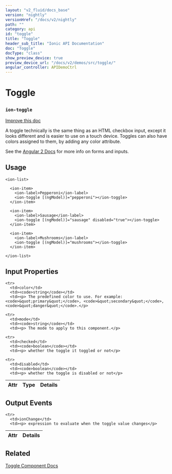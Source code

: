 ```yaml
---
layout: "v2_fluid/docs_base"
version: "nightly"
versionHref: "/docs/v2/nightly"
path: ""
category: api
id: "toggle"
title: "Toggle"
header_sub_title: "Ionic API Documentation"
doc: "Toggle"
docType: "class"
show_preview_device: true
preview_device_url: "/docs/v2/demos/src/toggle/"
angular_controller: APIDemoCtrl 
---
```










<h1 class="api-title">
<a class="anchor" name="toggle" href="#toggle"></a>

Toggle
<h3><code>ion-toggle</code></h3>






</h1>

<a class="improve-v2-docs" href="http://github.com/driftyco/ionic/edit/master//src/components/toggle/toggle.ts#L15">
Improve this doc
</a>






<p>A toggle technically is the same thing as an HTML checkbox input,
except it looks different and is easier to use on a touch device.
Toggles can also have colors assigned to them, by adding any color
attribute.</p>
<p>See the <a href="https://angular.io/docs/ts/latest/guide/forms.html">Angular 2 Docs</a>
for more info on forms and inputs.</p>




<!-- @usage tag -->

<h2><a class="anchor" name="usage" href="#usage"></a>Usage</h2>

<pre><code class="lang-html">&lt;ion-list&gt;

  &lt;ion-item&gt;
    &lt;ion-label&gt;Pepperoni&lt;/ion-label&gt;
    &lt;ion-toggle [(ngModel)]=&quot;pepperoni&quot;&gt;&lt;/ion-toggle&gt;
  &lt;/ion-item&gt;

  &lt;ion-item&gt;
    &lt;ion-label&gt;Sausage&lt;/ion-label&gt;
    &lt;ion-toggle [(ngModel)]=&quot;sausage&quot; disabled=&quot;true&quot;&gt;&lt;/ion-toggle&gt;
  &lt;/ion-item&gt;

  &lt;ion-item&gt;
    &lt;ion-label&gt;Mushrooms&lt;/ion-label&gt;
    &lt;ion-toggle [(ngModel)]=&quot;mushrooms&quot;&gt;&lt;/ion-toggle&gt;
  &lt;/ion-item&gt;

&lt;/ion-list&gt;
</code></pre>




<!-- @property tags -->



<!-- instance methods on the class -->
<!-- input methods on the class -->
<h2><a class="anchor" name="input-properties" href="#input-properties"></a>Input Properties</h2>
<table class="table param-table" style="margin:0;">
  <thead>
    <tr>
      <th>Attr</th>
      <th>Type</th>
      <th>Details</th>
    </tr>
  </thead>
  <tbody>
    
    <tr>
      <td>color</td>
      <td><code>string</code></td>
      <td><p> The predefined color to use. For example: <code>&quot;primary&quot;</code>, <code>&quot;secondary&quot;</code>, <code>&quot;danger&quot;</code>.</p>
</td>
    </tr>
    
    <tr>
      <td>mode</td>
      <td><code>string</code></td>
      <td><p> The mode to apply to this component.</p>
</td>
    </tr>
    
    <tr>
      <td>checked</td>
      <td><code>boolean</code></td>
      <td><p> whether the toggle it toggled or not</p>
</td>
    </tr>
    
    <tr>
      <td>disabled</td>
      <td><code>boolean</code></td>
      <td><p> whether the toggle is disabled or not</p>
</td>
    </tr>
    
  </tbody>
</table>
<!-- output events on the class -->
<h2><a class="anchor" name="output-events" href="#output-events"></a>Output Events</h2>
<table class="table param-table" style="margin:0;">
  <thead>
    <tr>
      <th>Attr</th>
      <th>Details</th>
    </tr>
  </thead>
  <tbody>
    
    <tr>
      <td>ionChange</td>
      <td><p> expression to evaluate when the toggle value changes</p>
</td>
    </tr>
    
  </tbody>
</table>




<!-- related link -->

<h2><a class="anchor" name="related" href="#related"></a>Related</h2>

<a href='/docs/v2/components#toggle'>Toggle Component Docs</a><!-- end content block -->


<!-- end body block -->

